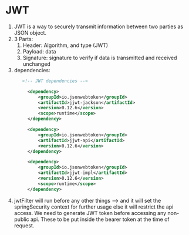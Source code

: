 <h1>JWT</h1>


1. JWT is a way to securely transmit information between two parties as JSON object.
2. 3 Parts:
   1. Header: Algorithm, and type (JWT)
   2. Payload: data
   3. Signature: signature to verify if data is transmitted and received unchanged
3. dependencies:
   ```xml
      <!-- JWT dependencies -->

		<dependency>
			<groupId>io.jsonwebtoken</groupId>
			<artifactId>jjwt-jackson</artifactId>
			<version>0.12.6</version>
			<scope>runtime</scope>
		</dependency>

		<dependency>
			<groupId>io.jsonwebtoken</groupId>
			<artifactId>jjwt-api</artifactId>
			<version>0.12.6</version>
		</dependency>

		<dependency>
			<groupId>io.jsonwebtoken</groupId>
			<artifactId>jjwt-impl</artifactId>
			<version>0.12.6</version>
			<scope>runtime</scope>
		</dependency>
   ```
4. jwtFilter will run before any other things --> and it will set the springSecurity context for further usage else it will restrict the api access. We need to generate JWT token before accessing any non-public api.  These to be put inside the bearer token at the time of request.